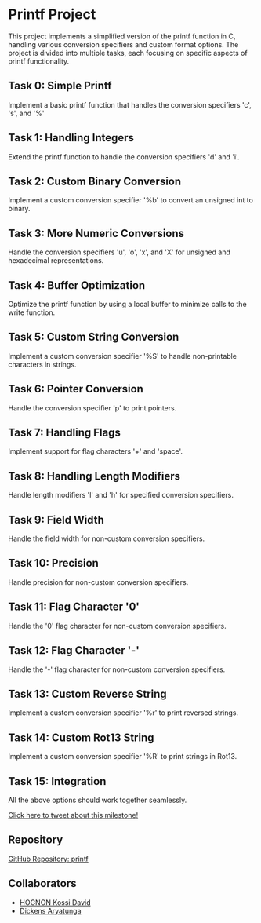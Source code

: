 # Printf Project

This project implements a simplified version of the printf function in C, handling various conversion specifiers and custom format options. The project is divided into multiple tasks, each focusing on specific aspects of printf functionality.

## Task 0: Simple Printf

Implement a basic printf function that handles the conversion specifiers 'c', 's', and '%'

## Task 1: Handling Integers

Extend the printf function to handle the conversion specifiers 'd' and 'i'.

## Task 2: Custom Binary Conversion

Implement a custom conversion specifier '%b' to convert an unsigned int to binary.

## Task 3: More Numeric Conversions

Handle the conversion specifiers 'u', 'o', 'x', and 'X' for unsigned and hexadecimal representations.

## Task 4: Buffer Optimization

Optimize the printf function by using a local buffer to minimize calls to the write function.

## Task 5: Custom String Conversion

Implement a custom conversion specifier '%S' to handle non-printable characters in strings.

## Task 6: Pointer Conversion

Handle the conversion specifier 'p' to print pointers.

## Task 7: Handling Flags

Implement support for flag characters '+' and 'space'.

## Task 8: Handling Length Modifiers

Handle length modifiers 'l' and 'h' for specified conversion specifiers.

## Task 9: Field Width

Handle the field width for non-custom conversion specifiers.

## Task 10: Precision

Handle precision for non-custom conversion specifiers.

## Task 11: Flag Character '0'

Handle the '0' flag character for non-custom conversion specifiers.

## Task 12: Flag Character '-'

Handle the '-' flag character for non-custom conversion specifiers.

## Task 13: Custom Reverse String

Implement a custom conversion specifier '%r' to print reversed strings.

## Task 14: Custom Rot13 String

Implement a custom conversion specifier '%R' to print strings in Rot13.

## Task 15: Integration

All the above options should work together seamlessly.


[Click here to tweet about this milestone!](#)

## Repository

[GitHub Repository: printf](https://github.com/KDAVID9h/printf)

## Collaborators

- [HOGNON Kossi David](https://github.com/KDAVID9h)
- [Dickens Aryatunga](https://github.com/Mugdick)
